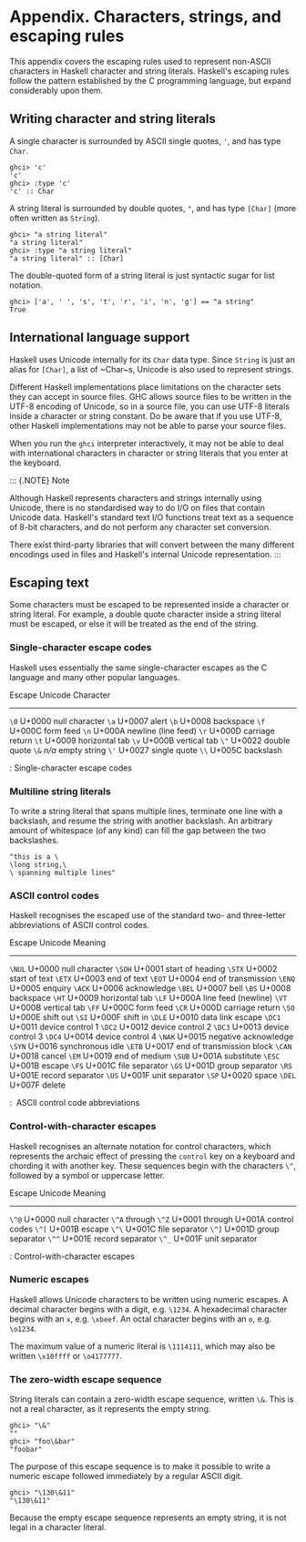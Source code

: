 Appendix. Characters, strings, and escaping rules
=================================================

This appendix covers the escaping rules used to represent non-ASCII
characters in Haskell character and string literals. Haskell\'s escaping
rules follow the pattern established by the C programming language, but
expand considerably upon them.

Writing character and string literals
-------------------------------------

A single character is surrounded by ASCII single quotes, `'`, and has
type `Char`.

``` {.screen}
ghci> 'c'
'c'
ghci> :type 'c'
'c' :: Char
```

A string literal is surrounded by double quotes, `"`, and has type
`[Char]` (more often written as `String`).

``` {.screen}
ghci> "a string literal"
"a string literal"
ghci> :type "a string literal"
"a string literal" :: [Char]
```

The double-quoted form of a string literal is just syntactic sugar for
list notation.

``` {.screen}
ghci> ['a', ' ', 's', 't', 'r', 'i', 'n', 'g'] == "a string"
True
```

International language support
------------------------------

Haskell uses Unicode internally for its `Char` data type. Since `String`
is just an alias for `[Char]`, a list of \~Char\~s, Unicode is also used
to represent strings.

Different Haskell implementations place limitations on the character
sets they can accept in source files. GHC allows source files to be
written in the UTF-8 encoding of Unicode, so in a source file, you can
use UTF-8 literals inside a character or string constant. Do be aware
that if you use UTF-8, other Haskell implementations may not be able to
parse your source files.

When you run the `ghci` interpreter interactively, it may not be able to
deal with international characters in character or string literals that
you enter at the keyboard.

::: {.NOTE}
Note

Although Haskell represents characters and strings internally using
Unicode, there is no standardised way to do I/O on files that contain
Unicode data. Haskell\'s standard text I/O functions treat text as a
sequence of 8-bit characters, and do not perform any character set
conversion.

There exist third-party libraries that will convert between the many
different encodings used in files and Haskell\'s internal Unicode
representation.
:::

Escaping text
-------------

Some characters must be escaped to be represented inside a character or
string literal. For example, a double quote character inside a string
literal must be escaped, or else it will be treated as the end of the
string.

### Single-character escape codes

Haskell uses essentially the same single-character escapes as the C
language and many other popular languages.

  Escape   Unicode   Character
  -------- --------- ---------------------
  `\0`     U+0000    null character
  `\a`     U+0007    alert
  `\b`     U+0008    backspace
  `\f`     U+000C    form feed
  `\n`     U+000A    newline (line feed)
  `\r`     U+000D    carriage return
  `\t`     U+0009    horizontal tab
  `\v`     U+000B    vertical tab
  `\"`     U+0022    double quote
  `\&`     *n/a*     empty string
  `\'`     U+0027    single quote
  `\\`     U+005C    backslash

  : Single-character escape codes

### Multiline string literals

To write a string literal that spans multiple lines, terminate one line
with a backslash, and resume the string with another backslash. An
arbitrary amount of whitespace (of any kind) can fill the gap between
the two backslashes.

``` {.haskell}
"this is a \
\long string,\
\ spanning multiple lines"
```

### ASCII control codes

Haskell recognises the escaped use of the standard two- and three-letter
abbreviations of ASCII control codes.

  Escape   Unicode   Meaning
  -------- --------- ---------------------------
  `\NUL`   U+0000    null character
  `\SOH`   U+0001    start of heading
  `\STX`   U+0002    start of text
  `\ETX`   U+0003    end of text
  `\EOT`   U+0004    end of transmission
  `\ENQ`   U+0005    enquiry
  `\ACK`   U+0006    acknowledge
  `\BEL`   U+0007    bell
  `\BS`    U+0008    backspace
  `\HT`    U+0009    horizontal tab
  `\LF`    U+000A    line feed (newline)
  `\VT`    U+000B    vertical tab
  `\FF`    U+000C    form feed
  `\CR`    U+000D    carriage return
  `\SO`    U+000E    shift out
  `\SI`    U+000F    shift in
  `\DLE`   U+0010    data link escape
  `\DC1`   U+0011    device control 1
  `\DC2`   U+0012    device control 2
  `\DC3`   U+0013    device control 3
  `\DC4`   U+0014    device control 4
  `\NAK`   U+0015    negative acknowledge
  `\SYN`   U+0016    synchronous idle
  `\ETB`   U+0017    end of transmission block
  `\CAN`   U+0018    cancel
  `\EM`    U+0019    end of medium
  `\SUB`   U+001A    substitute
  `\ESC`   U+001B    escape
  `\FS`    U+001C    file separator
  `\GS`    U+001D    group separator
  `\RS`    U+001E    record separator
  `\US`    U+001F    unit separator
  `\SP`    U+0020    space
  `\DEL`   U+007F    delete

  :  ASCII control code abbreviations

### Control-with-character escapes

Haskell recognises an alternate notation for control characters, which
represents the archaic effect of pressing the `control` key on a
keyboard and chording it with another key. These sequences begin with
the characters `\^`, followed by a symbol or uppercase letter.

  Escape                Unicode                 Meaning
  --------------------- ----------------------- ------------------
  `\^@`                 U+0000                  null character
  `\^A` through `\^Z`   U+0001 through U+001A   control codes
  `\^[`                 U+001B                  escape
  `\^\`                 U+001C                  file separator
  `\^]`                 U+001D                  group separator
  `\^^`                 U+001E                  record separator
  `\^_`                 U+001F                  unit separator

  : Control-with-character escapes

### Numeric escapes

Haskell allows Unicode characters to be written using numeric escapes. A
decimal character begins with a digit, e.g. `\1234`. A hexadecimal
character begins with an `x`, e.g. `\xbeef`. An octal character begins
with an `o`, e.g. `\o1234`.

The maximum value of a numeric literal is `\1114111`, which may also be
written `\x10ffff` or `\o4177777`.

### The zero-width escape sequence

String literals can contain a zero-width escape sequence, written `\&`.
This is not a real character, as it represents the empty string.

``` {.screen}
ghci> "\&"
""
ghci> "foo\&bar"
"foobar"
```

The purpose of this escape sequence is to make it possible to write a
numeric escape followed immediately by a regular ASCII digit.

``` {.screen}
ghci> "\130\&11"
"\130\&11"
```

Because the empty escape sequence represents an empty string, it is not
legal in a character literal.
